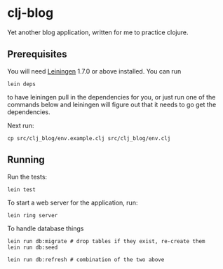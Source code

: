 # clj-blog

Yet another blog application, written for me to practice clojure.

## Prerequisites

You will need [Leiningen][1] 1.7.0 or above installed. You can run

    lein deps

to have leiningen pull in the dependencies for you, or just run one of the
commands below and leiningen will figure out that it needs to go get the
dependencies.

Next run:

    cp src/clj_blog/env.example.clj src/clj_blog/env.clj

[1]: https://github.com/technomancy/leiningen

## Running

Run the tests:

    lein test

To start a web server for the application, run:

    lein ring server

To handle database things

    lein run db:migrate # drop tables if they exist, re-create them
    lein run db:seed

    lein run db:refresh # combination of the two above

